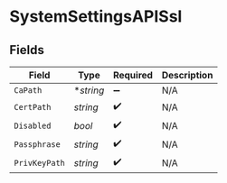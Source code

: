 # SystemSettingsAPISsl


## Fields

| Field              | Type               | Required           | Description        |
| ------------------ | ------------------ | ------------------ | ------------------ |
| `CaPath`           | **string*          | :heavy_minus_sign: | N/A                |
| `CertPath`         | *string*           | :heavy_check_mark: | N/A                |
| `Disabled`         | *bool*             | :heavy_check_mark: | N/A                |
| `Passphrase`       | *string*           | :heavy_check_mark: | N/A                |
| `PrivKeyPath`      | *string*           | :heavy_check_mark: | N/A                |